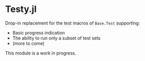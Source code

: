 # Testy.jl

Drop-in replacement for the test macros of `Base.Test` supporting:
* Basic progress indication
* The ability to run only a subset of test sets
* (more to come)

This module is a work in progress.
